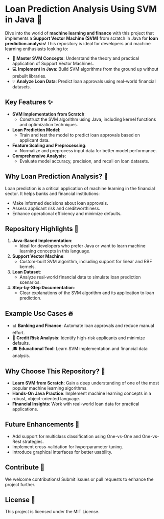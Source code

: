 
# Loan Prediction Analysis Using SVM in Java 🚀  

Dive into the world of **machine learning and finance** with this project that implements a **Support Vector Machine (SVM)** from scratch in Java for **loan prediction analysis**! This repository is ideal for developers and machine learning enthusiasts looking to:  

- 🧠 **Master SVM Concepts**: Understand the theory and practical application of Support Vector Machines.  
- 💻 **Implement in Java**: Build SVM algorithms from the ground up without prebuilt libraries.  
- 💡 **Analyze Loan Data**: Predict loan approvals using real-world financial datasets.  

## Key Features ✨  
- **SVM Implementation from Scratch**:  
  - Construct the SVM algorithm using Java, including kernel functions and optimization techniques.  
- **Loan Prediction Model**:  
  - Train and test the model to predict loan approvals based on applicant data.  
- **Feature Scaling and Preprocessing**:  
  - Normalize and preprocess input data for better model performance.  
- **Comprehensive Analysis**:  
  - Evaluate model accuracy, precision, and recall on loan datasets.  

## Why Loan Prediction Analysis? 🤔  
Loan prediction is a critical application of machine learning in the financial sector. It helps banks and financial institutions:  
- Make informed decisions about loan approvals.  
- Assess applicant risk and creditworthiness.  
- Enhance operational efficiency and minimize defaults.  

## Repository Highlights 🌟  
1. **Java-Based Implementation**:  
   - Ideal for developers who prefer Java or want to learn machine learning concepts in this language.  
2. **Support Vector Machine**:  
   - Custom-built SVM algorithm, including support for linear and RBF kernels.  
3. **Loan Dataset**:  
   - Analyze real-world financial data to simulate loan prediction scenarios.  
4. **Step-by-Step Documentation**:  
   - Clear explanations of the SVM algorithm and its application to loan prediction.   

## Example Use Cases 🔥  
- 📊 **Banking and Finance**: Automate loan approvals and reduce manual effort.  
- 🏦 **Credit Risk Analysis**: Identify high-risk applicants and minimize defaults.  
- 🎓 **Educational Tool**: Learn SVM implementation and financial data analysis.  

## Why Choose This Repository? 🌟  
- **Learn SVM from Scratch**: Gain a deep understanding of one of the most popular machine learning algorithms.  
- **Hands-On Java Practice**: Implement machine learning concepts in a robust, object-oriented language.  
- **Financial Insights**: Work with real-world loan data for practical applications.  

## Future Enhancements 🚀  
- Add support for multiclass classification using One-vs-One and One-vs-Rest strategies.  
- Implement cross-validation for hyperparameter tuning.  
- Introduce graphical interfaces for better usability.  

## Contribute 🤝  
We welcome contributions! Submit issues or pull requests to enhance the project further.  

## License 📄  
This project is licensed under the MIT License.  

